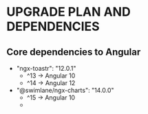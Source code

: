 # UPGRADE PLAN AND DEPENDENCIES
## Core dependencies to Angular
* "ngx-toastr": "12.0.1"
  * ^13 -> Angular 10
  * ^14 -> Angular 12
* "@swimlane/ngx-charts": "14.0.0"
  * ^15 -> Angular 10
  * 
